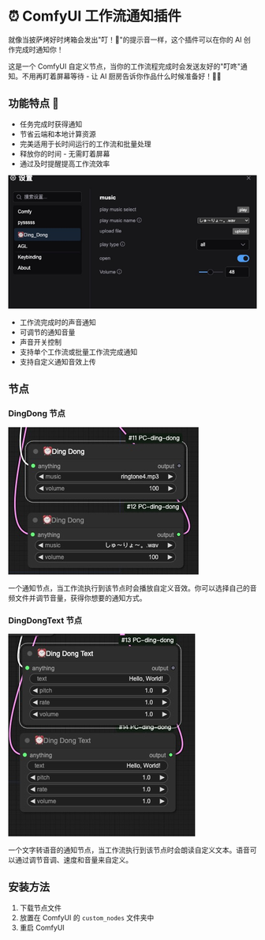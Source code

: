 # ⏰ ComfyUI 工作流通知插件

就像当披萨烤好时烤箱会发出"叮！🍕"的提示音一样，这个插件可以在你的 AI 创作完成时通知你！

这是一个 ComfyUI 自定义节点，当你的工作流程完成时会发送友好的"叮咚"通知。不用再盯着屏幕等待 - 让 AI 厨房告诉你作品什么时候准备好！👨‍🍳


## 功能特点 🌟

- 任务完成时获得通知
- 节省云端和本地计算资源
- 完美适用于长时间运行的工作流和批量处理
- 释放你的时间 - 无需盯着屏幕
- 通过及时提醒提高工作流效率



![设置](./image/setting1.jpg)

- 工作流完成时的声音通知
- 可调节的通知音量
- 声音开关控制
- 支持单个工作流或批量工作流完成通知
- 支持自定义通知音效上传

## 节点

### DingDong 节点

![叮咚](./image/node1.jpg)

一个通知节点，当工作流执行到该节点时会播放自定义音效。你可以选择自己的音频文件并调节音量，获得你想要的通知方式。

### DingDongText 节点

![叮咚文本](./image/node2.jpg)

一个文字转语音的通知节点，当工作流执行到该节点时会朗读自定义文本。语音可以通过调节音调、速度和音量来自定义。

## 安装方法

1. 下载节点文件
2. 放置在 ComfyUI 的 `custom_nodes` 文件夹中
3. 重启 ComfyUI
